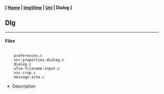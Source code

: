 <link href="../style.css" rel="stylesheet"></link>

**[ [Home](../index.html) | [ImgView](05-imgview.html) | [Uni](10-uni.html) | Dialog ]**

## Dlg

---

#### Files

```

    preferences.c
    vnr-properties-dialog.c
    dialog.c
    xfce-filename-input.c
    vnr-crop.c
    message-area.c

```

* Description
    

<br>

